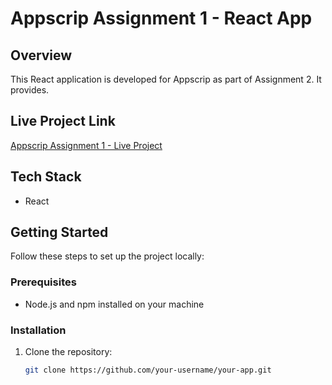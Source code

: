 # Appscrip Assignment 1 - React App

## Overview

This React application is developed for Appscrip as part of Assignment 2. It provides.

## Live Project Link

[Appscrip Assignment 1 - Live Project](https://appscrip-assignment-1-mocha.vercel.app/)

## Tech Stack


- React


## Getting Started

Follow these steps to set up the project locally:

### Prerequisites

- Node.js and npm installed on your machine

### Installation

1. Clone the repository:

   ```bash
   git clone https://github.com/your-username/your-app.git
